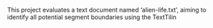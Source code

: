 This project evaluates a text document named ‘alien-life.txt’, aiming to identify all potential segment boundaries using the TextTilin